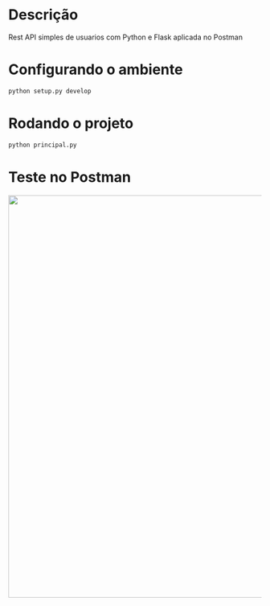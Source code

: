 # Descrição

Rest API simples de usuarios com Python e Flask aplicada no Postman

# Configurando o ambiente

```bash
python setup.py develop
```

# Rodando o projeto

```bash
python principal.py
```

# Teste no Postman

<span align="center">
    <img src="https://user-images.githubusercontent.com/85804895/134165516-c5660fe9-d5ea-4a31-8fd7-ab81d6108d82.png", width=900, height=800>
</span>




